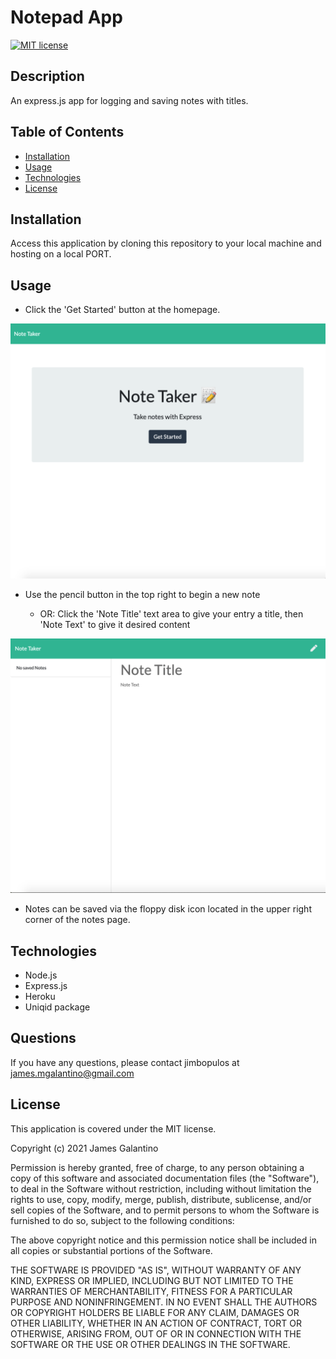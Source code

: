 # Notepad App

[![MIT license](https://img.shields.io/badge/License-MIT-blue.svg)](https://lbesson.mit-license.org/)

## Description

An express.js app for logging and saving notes with titles.

## Table of Contents

- [Installation](#installation)
- [Usage](#usage)
- [Technologies](#technologies)
- [License](#license)

## Installation

Access this application by cloning this repository to your local machine and hosting on a local PORT.

## Usage

- Click the 'Get Started' button at the homepage.

![Notepad homepage](media/notepad-homepage.png)

- Use the pencil button in the top right to begin a new note

  - OR: Click the 'Note Title' text area to give your entry a title, then 'Note Text' to give it desired content

![Notepad notes page](media/notepad-notepage.png)

- Notes can be saved via the floppy disk icon located in the upper right corner of the notes page.

## Technologies

- Node.js
- Express.js
- Heroku
- Uniqid package

## Questions

If you have any questions, please contact jimbopulos at james.mgalantino@gmail.com

## License

This application is covered under the MIT license.

Copyright (c) 2021 James Galantino

Permission is hereby granted, free of charge, to any person obtaining a copy
of this software and associated documentation files (the "Software"), to deal
in the Software without restriction, including without limitation the rights
to use, copy, modify, merge, publish, distribute, sublicense, and/or sell
copies of the Software, and to permit persons to whom the Software is
furnished to do so, subject to the following conditions:

The above copyright notice and this permission notice shall be included in all
copies or substantial portions of the Software.

THE SOFTWARE IS PROVIDED "AS IS", WITHOUT WARRANTY OF ANY KIND, EXPRESS OR
IMPLIED, INCLUDING BUT NOT LIMITED TO THE WARRANTIES OF MERCHANTABILITY,
FITNESS FOR A PARTICULAR PURPOSE AND NONINFRINGEMENT. IN NO EVENT SHALL THE
AUTHORS OR COPYRIGHT HOLDERS BE LIABLE FOR ANY CLAIM, DAMAGES OR OTHER
LIABILITY, WHETHER IN AN ACTION OF CONTRACT, TORT OR OTHERWISE, ARISING FROM,
OUT OF OR IN CONNECTION WITH THE SOFTWARE OR THE USE OR OTHER DEALINGS IN THE
SOFTWARE.
